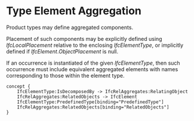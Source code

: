 Type Element Aggregation
========================

Product types may define aggregated components.

Placement of such components may be explicitly defined using _IfcLocalPlacement_ relative to the enclosing _IfcElementType_, or implicitly defined if _IfcElement_._ObjectPlacement_ is null.

If an occurrence is instantiated of the given _IfcElementType_, then such occurrence must include equivalent aggregated elements with names corresponding to those within the element type.

```
concept {
    IfcElementType:IsDecomposedBy -> IfcRelAggregates:RelatingObject
    IfcRelAggregates:RelatedObjects -> IfcElement
    IfcElementType:PredefinedType[binding="PredefinedType"]
    IfcRelAggregates:RelatedObjects[binding="RelatedObjects"]
}
```

